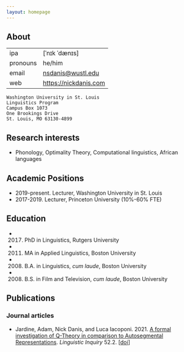 ```yaml
---
layout: homepage
---
```


## About

| | |
| -------- | -------- |
| ipa     | [ˈnɪk ˈdænɪs] |
| pronouns     | he/him     |
| email     | nsdanis@wustl.edu   |
| web | https://nickdanis.com |

```
Washington University in St. Louis
Linguistics Program
Campus Box 1073
One Brookings Drive
St. Louis, MO 63130-4899
```

## Research interests

- Phonology, Optimality Theory, Computational linguistics, African languages

## Academic Positions

- 2019-present. Lecturer, Washington University in St. Louis
- 2017-2019. Lecturer, Princeton University (10%-60% FTE)

## Education

- 2017. PhD in Linguistics, Rutgers University
- 2011. MA in Applied Linguistics, Boston University
- 2008. B.A. in Linguistics, *cum laude*, Boston University
- 2008. B.S. in Film and Television, *cum laude*, Boston University

## Publications

### Journal articles

- Jardine, Adam, Nick Danis, and Luca Iacoponi. 2021. [A formal investigation of Q-Theory in comparison to Autosegmental Representations](https://www.mitpressjournals.org/doi/abs/10.1162/ling_a_00376). *Linguistic Inquiry* 52.2. [[doi](https://doi.org/10.1162/ling_a_00376)]